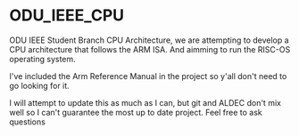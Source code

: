# ODU_IEEE_CPU
ODU IEEE Student Branch CPU Architecture, we are attempting to develop a CPU architecture that follows the ARM ISA. And aimming to run the RISC-OS operating system.

I've included the Arm Reference Manual in the project so y'all don't need to go looking for it.

I will attempt to update this as much as I can, but git and ALDEC don't mix well so I can't guarantee the most up to date project. Feel free to ask questions
